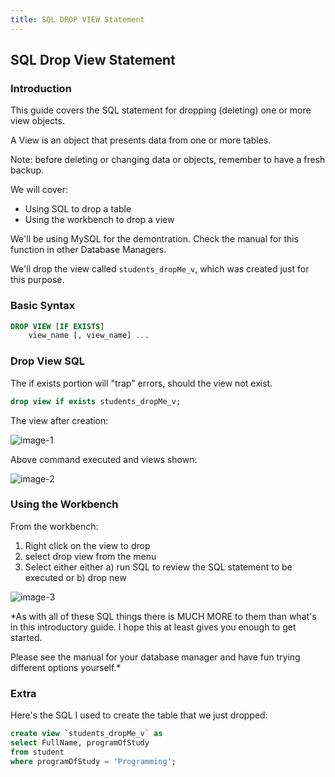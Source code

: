```yaml
---
title: SQL DROP VIEW Statement
---
```


## SQL Drop View Statement

### Introduction

This guide covers the SQL statement for dropping (deleting) one or more view objects. 

A View is an object that presents data from one or more tables.

Note: before deleting or changing data or objects, remember to have a fresh backup.

We will cover:
* Using SQL to drop a table
* Using the workbench to drop a view

We'll be using MySQL for the demontration. Check the manual for this function in other Database Managers.

We'll drop the view called `students_dropMe_v`, which was created just for this purpose.

### Basic Syntax

```sql
DROP VIEW [IF EXISTS]
    view_name [, view_name] ...
```

### Drop View SQL

The if exists portion will "trap" errors, should the view not exist.

```sql
drop view if exists students_dropMe_v;
```

The view after creation:

![image-1](https://github.com/SteveChevalier/guide-images/blob/master/drop-view01.JPG)

Above command executed and views shown:

![image-2](https://github.com/SteveChevalier/guide-images/blob/master/drop-view02.JPG)

### Using the Workbench

From the workbench:
1) Right click on the view to drop
2) select drop view from the menu
3) Select either either a) run SQL to review the SQL statement to be executed or b) drop new 

![image-3](https://github.com/SteveChevalier/guide-images/blob/master/drop-view03.JPG)

*As with all of these SQL things there is MUCH MORE to them than what's in this introductory guide.  I hope this at least gives you enough to get started.  

Please see the manual for your database manager and have fun trying different options yourself.*

### Extra

Here's the SQL I used to create the table that we just dropped:

```sql
create view `students_dropMe_v` as
select FullName, programOfStudy 
from student 
where programOfStudy = 'Programming';
```
